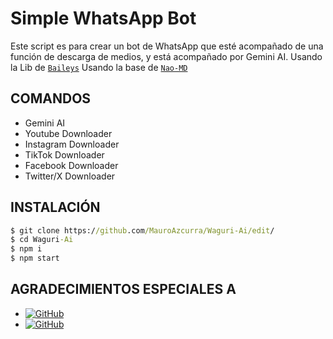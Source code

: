 # Simple WhatsApp Bot
Este script es para crear un bot de WhatsApp que esté acompañado de una función de descarga de medios, y está acompañado por Gemini AI.
Usando la Lib de [`Baileys`](https://github.com/whiskeysockets/baileys)
Usando la base de [`Nao-MD`](https://github.com/ShirokamiRyzen/Nao-MD)

## COMANDOS
* Gemini AI
* Youtube Downloader
* Instagram Downloader
* TikTok Downloader
* Facebook Downloader
* Twitter/X Downloader

## INSTALACIÓN
```cmd
$ git clone https://github.com/MauroAzcurra/Waguri-Ai/edit/
$ cd Waguri-Ai
$ npm i
$ npm start

```
## AGRADECIMIENTOS ESPECIALES A
* <a href="https://github.com/whiskeysockets/Baileys"><img alt="GitHub" src="https://img.shields.io/badge/baileys-%23121011.svg?&style=for-the-badge&logo=github&logoColor=white"/></a>
* <a href="https://github.com/ShirokamiRyzen/"><img alt="GitHub" src="https://img.shields.io/badge/rtwone-%23121011.svg?&style=for-the-badge&logo=github&logoColor=white"/></a>
